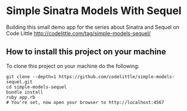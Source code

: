 Simple Sinatra Models With Sequel
=================================

Building this small demo app for the series about Sinatra and Sequel on Code Little
http://codelittle.com/tag/simple-models-sequel/

## How to install this project on your machine
To clone this project on your machine do the following:

```
git clone --depth=1 https://github.com/codelittle/simple-models-sequel.git
cd simple-models-sequel
bundle install
ruby app.rb
# You're set, now open your browser to http://localhost:4567
```
